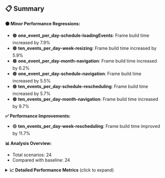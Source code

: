 ## 📋 Summary

**🟠 Minor Performance Regressions:**
- 🟠 **one_event_per_day-schedule-loadingEvents**: Frame build time increased by 7.9%
- 🟠 **ten_events_per_day-week-resizing**: Frame build time increased by 5.9%
- 🟠 **one_event_per_day-month-navigation**: Frame build time increased by 6.2%
- 🟠 **one_event_per_day-schedule-navigation**: Frame build time increased by 5.5%
- 🟠 **ten_events_per_day-schedule-rescheduling**: Frame build time increased by 5.7%
- 🟠 **ten_events_per_day-month-navigation**: Frame build time increased by 9.7%

**✅ Performance Improvements:**
- 🟢 **ten_events_per_day-week-rescheduling**: Frame build time improved by 11.7%

**📊 Analysis Overview:**
- Total scenarios: 24
- Compared with baseline: 24

<details>
<summary><strong>📈 Detailed Performance Metrics</strong> (click to expand)</summary>

#### one_event_per_day-month-loadingEvents

| Metric | Current | Baseline | Change | Status |
|--------|---------|----------|--------|--------|
| Average Frame Build Time Millis | 4.32ms | 4.19ms | +0.13ms (+3.2%) | 🟠 |
| Worst Frame Build Time Millis | 8.50ms | 8.25ms | +0.25ms (+3.0%) | 🟠 |
| Missed Frame Build Budget Count | 0.0 | 0.0 | +0 (+0.0%) | 🟡 |
| Average Frame Rasterizer Time Millis | 2.75ms | 2.29ms | +0.46ms (+20.2%) | 🔴 |
| Missed Frame Rasterizer Budget Count | 0.0 | 0.0 | +0 (+0.0%) | 🟡 |
| New Gen Gc Count | 0.0 | 0.0 | +0 (+0.0%) | 🟡 |
| Old Gen Gc Count | 1.0 | 1.0 | +0 (+0.0%) | 🟡 |

#### one_event_per_day-month-navigation

| Metric | Current | Baseline | Change | Status |
|--------|---------|----------|--------|--------|
| Average Frame Build Time Millis | 4.85ms | 4.56ms | +0.28ms (+6.2%) | 🟠 |
| Worst Frame Build Time Millis | 17.14ms | 16.47ms | +0.67ms (+4.1%) | 🟠 |
| Missed Frame Build Budget Count | 1.0 | 0.25 | +1 (+300.0%) | 🔴 |
| Average Frame Rasterizer Time Millis | 3.75ms | 3.84ms | -0.08ms (-2.2%) | 🟡 |
| Missed Frame Rasterizer Budget Count | 0.25 | 0.25 | +0 (+0.0%) | 🟡 |
| New Gen Gc Count | 4.0 | 4.0 | +0 (+0.0%) | 🟡 |
| Old Gen Gc Count | 2.0 | 2.0 | +0 (+0.0%) | 🟡 |

#### one_event_per_day-month-rescheduling

| Metric | Current | Baseline | Change | Status |
|--------|---------|----------|--------|--------|
| Average Frame Build Time Millis | 0.73ms | 0.78ms | -0.05ms (-6.3%) | 🟢 |
| Worst Frame Build Time Millis | 4.30ms | 6.03ms | -1.73ms (-28.7%) | 🟢 |
| Missed Frame Build Budget Count | 0.0 | 0.0 | +0 (+0.0%) | 🟡 |
| Average Frame Rasterizer Time Millis | 2.83ms | 3.57ms | -0.74ms (-20.7%) | 🟢 |
| Missed Frame Rasterizer Budget Count | 0.25 | 0.25 | +0 (+0.0%) | 🟡 |
| New Gen Gc Count | 4.0 | 4.0 | +0 (+0.0%) | 🟡 |
| Old Gen Gc Count | 3.0 | 2.5 | +0 (+20.0%) | 🔴 |

#### one_event_per_day-month-resizing

| Metric | Current | Baseline | Change | Status |
|--------|---------|----------|--------|--------|
| Average Frame Build Time Millis | 0.53ms | 0.57ms | -0.04ms (-6.4%) | 🟢 |
| Worst Frame Build Time Millis | 3.52ms | 3.83ms | -0.31ms (-8.1%) | 🟢 |
| Missed Frame Build Budget Count | 0.0 | 0.0 | +0 (+0.0%) | 🟡 |
| Average Frame Rasterizer Time Millis | 2.62ms | 3.41ms | -0.80ms (-23.3%) | 🟢 |
| Missed Frame Rasterizer Budget Count | 0.0 | 0.0 | +0 (+0.0%) | 🟡 |
| New Gen Gc Count | 1.5 | 2.0 | -0 (-25.0%) | 🟢 |
| Old Gen Gc Count | 2.0 | 2.5 | -0 (-20.0%) | 🟢 |

#### one_event_per_day-schedule-loadingEvents

| Metric | Current | Baseline | Change | Status |
|--------|---------|----------|--------|--------|
| Average Frame Build Time Millis | 8.72ms | 8.08ms | +0.64ms (+7.9%) | 🟠 |
| Worst Frame Build Time Millis | 24.72ms | 23.15ms | +1.58ms (+6.8%) | 🟠 |
| Missed Frame Build Budget Count | 1.0 | 1.0 | +0 (+0.0%) | 🟡 |
| Average Frame Rasterizer Time Millis | 2.69ms | 2.77ms | -0.07ms (-2.7%) | 🟡 |
| Missed Frame Rasterizer Budget Count | 0.0 | 0.0 | +0 (+0.0%) | 🟡 |
| New Gen Gc Count | 1.5 | 2.0 | -0 (-25.0%) | 🟢 |
| Old Gen Gc Count | 1.0 | 1.5 | -0 (-33.3%) | 🟢 |

#### one_event_per_day-schedule-navigation

| Metric | Current | Baseline | Change | Status |
|--------|---------|----------|--------|--------|
| Average Frame Build Time Millis | 6.26ms | 5.93ms | +0.33ms (+5.5%) | 🟠 |
| Worst Frame Build Time Millis | 10.81ms | 10.62ms | +0.18ms (+1.7%) | 🟠 |
| Missed Frame Build Budget Count | 0.0 | 0.0 | +0 (+0.0%) | 🟡 |
| Average Frame Rasterizer Time Millis | 3.36ms | 3.26ms | +0.11ms (+3.3%) | 🟠 |
| Missed Frame Rasterizer Budget Count | 0.0 | 0.0 | +0 (+0.0%) | 🟡 |
| New Gen Gc Count | 6.0 | 6.0 | +0 (+0.0%) | 🟡 |
| Old Gen Gc Count | 3.0 | 3.0 | +0 (+0.0%) | 🟡 |

#### one_event_per_day-schedule-rescheduling

| Metric | Current | Baseline | Change | Status |
|--------|---------|----------|--------|--------|
| Average Frame Build Time Millis | 1.80ms | 1.86ms | -0.05ms (-2.9%) | 🟡 |
| Worst Frame Build Time Millis | 25.04ms | 22.69ms | +2.35ms (+10.4%) | 🔴 |
| Missed Frame Build Budget Count | 1.0 | 1.0 | +0 (+0.0%) | 🟡 |
| Average Frame Rasterizer Time Millis | 3.04ms | 3.85ms | -0.81ms (-21.0%) | 🟢 |
| Missed Frame Rasterizer Budget Count | 0.0 | 0.0 | +0 (+0.0%) | 🟡 |
| New Gen Gc Count | 8.0 | 8.0 | +0 (+0.0%) | 🟡 |
| Old Gen Gc Count | 4.0 | 4.5 | -0 (-11.1%) | 🟢 |

#### one_event_per_day-week-loadingEvents

| Metric | Current | Baseline | Change | Status |
|--------|---------|----------|--------|--------|
| Average Frame Build Time Millis | 1.23ms | 1.22ms | +0.01ms (+1.2%) | 🟠 |
| Worst Frame Build Time Millis | 2.33ms | 2.31ms | +0.02ms (+0.8%) | 🟠 |
| Missed Frame Build Budget Count | 0.0 | 0.0 | +0 (+0.0%) | 🟡 |
| Average Frame Rasterizer Time Millis | 1.85ms | 1.85ms | -0.01ms (-0.3%) | 🟡 |
| Missed Frame Rasterizer Budget Count | 0.0 | 0.0 | +0 (+0.0%) | 🟡 |
| New Gen Gc Count | 0.0 | 0.0 | +0 (+0.0%) | 🟡 |
| Old Gen Gc Count | 0.5 | 0.5 | +0 (+0.0%) | 🟡 |

#### one_event_per_day-week-navigation

| Metric | Current | Baseline | Change | Status |
|--------|---------|----------|--------|--------|
| Average Frame Build Time Millis | 2.65ms | 2.60ms | +0.05ms (+1.9%) | 🟠 |
| Worst Frame Build Time Millis | 9.17ms | 9.06ms | +0.11ms (+1.2%) | 🟠 |
| Missed Frame Build Budget Count | 0.0 | 0.0 | +0 (+0.0%) | 🟡 |
| Average Frame Rasterizer Time Millis | 3.23ms | 3.17ms | +0.06ms (+1.8%) | 🟠 |
| Missed Frame Rasterizer Budget Count | 0.25 | 0.25 | +0 (+0.0%) | 🟡 |
| New Gen Gc Count | 4.0 | 4.0 | +0 (+0.0%) | 🟡 |
| Old Gen Gc Count | 2.5 | 2.5 | +0 (+0.0%) | 🟡 |

#### one_event_per_day-week-rescheduling

| Metric | Current | Baseline | Change | Status |
|--------|---------|----------|--------|--------|
| Average Frame Build Time Millis | 0.52ms | 0.52ms | +0.01ms (+1.6%) | 🟠 |
| Worst Frame Build Time Millis | 2.03ms | 2.92ms | -0.89ms (-30.6%) | 🟢 |
| Missed Frame Build Budget Count | 0.0 | 0.0 | +0 (+0.0%) | 🟡 |
| Average Frame Rasterizer Time Millis | 2.22ms | 2.45ms | -0.22ms (-9.2%) | 🟢 |
| Missed Frame Rasterizer Budget Count | 0.25 | 0.25 | +0 (+0.0%) | 🟡 |
| New Gen Gc Count | 4.0 | 4.0 | +0 (+0.0%) | 🟡 |
| Old Gen Gc Count | 2.0 | 2.0 | +0 (+0.0%) | 🟡 |

#### one_event_per_day-week-resizing

| Metric | Current | Baseline | Change | Status |
|--------|---------|----------|--------|--------|
| Average Frame Build Time Millis | 0.48ms | 0.46ms | +0.02ms (+4.0%) | 🟠 |
| Worst Frame Build Time Millis | 1.57ms | 1.66ms | -0.09ms (-5.3%) | 🟢 |
| Missed Frame Build Budget Count | 0.0 | 0.0 | +0 (+0.0%) | 🟡 |
| Average Frame Rasterizer Time Millis | 1.96ms | 1.94ms | +0.02ms (+0.8%) | 🟠 |
| Missed Frame Rasterizer Budget Count | 0.0 | 0.0 | +0 (+0.0%) | 🟡 |
| New Gen Gc Count | 0.0 | 0.0 | +0 (+0.0%) | 🟡 |
| Old Gen Gc Count | 0.0 | 0.0 | +0 (+0.0%) | 🟡 |

#### one_event_per_day-week-scrolling

| Metric | Current | Baseline | Change | Status |
|--------|---------|----------|--------|--------|
| Average Frame Build Time Millis | 0.76ms | 0.74ms | +0.02ms (+2.5%) | 🟠 |
| Worst Frame Build Time Millis | 1.02ms | 1.27ms | -0.25ms (-19.6%) | 🟢 |
| Missed Frame Build Budget Count | 0.0 | 0.0 | +0 (+0.0%) | 🟡 |
| Average Frame Rasterizer Time Millis | 3.32ms | 3.12ms | +0.20ms (+6.4%) | 🟠 |
| Missed Frame Rasterizer Budget Count | 0.25 | 0.25 | +0 (+0.0%) | 🟡 |
| New Gen Gc Count | 2.5 | 2.5 | +0 (+0.0%) | 🟡 |
| Old Gen Gc Count | 2.0 | 2.0 | +0 (+0.0%) | 🟡 |

#### ten_events_per_day-month-loadingEvents

| Metric | Current | Baseline | Change | Status |
|--------|---------|----------|--------|--------|
| Average Frame Build Time Millis | 10.40ms | 10.44ms | -0.04ms (-0.4%) | 🟡 |
| Worst Frame Build Time Millis | 28.60ms | 27.91ms | +0.69ms (+2.5%) | 🟠 |
| Missed Frame Build Budget Count | 8.0 | 8.0 | +0 (+0.0%) | 🟡 |
| Average Frame Rasterizer Time Millis | 5.10ms | 5.31ms | -0.21ms (-4.0%) | 🟡 |
| Missed Frame Rasterizer Budget Count | 0.0 | 0.0 | +0 (+0.0%) | 🟡 |
| New Gen Gc Count | 10.0 | 10.0 | +0 (+0.0%) | 🟡 |
| Old Gen Gc Count | 7.0 | 7.5 | -0 (-6.7%) | 🟢 |

#### ten_events_per_day-month-navigation

| Metric | Current | Baseline | Change | Status |
|--------|---------|----------|--------|--------|
| Average Frame Build Time Millis | 12.43ms | 11.33ms | +1.10ms (+9.7%) | 🟠 |
| Worst Frame Build Time Millis | 43.55ms | 39.83ms | +3.72ms (+9.3%) | 🟠 |
| Missed Frame Build Budget Count | 3.25 | 3.0 | +0 (+8.3%) | 🟠 |
| Average Frame Rasterizer Time Millis | 5.51ms | 4.96ms | +0.54ms (+11.0%) | 🔴 |
| Missed Frame Rasterizer Budget Count | 0.0 | 0.0 | +0 (+0.0%) | 🟡 |
| New Gen Gc Count | 9.5 | 10.0 | -0 (-5.0%) | 🟢 |
| Old Gen Gc Count | 5.5 | 6.0 | -0 (-8.3%) | 🟢 |

#### ten_events_per_day-month-rescheduling

| Metric | Current | Baseline | Change | Status |
|--------|---------|----------|--------|--------|
| Average Frame Build Time Millis | 1.54ms | 1.64ms | -0.10ms (-5.8%) | 🟢 |
| Worst Frame Build Time Millis | 13.67ms | 13.81ms | -0.14ms (-1.0%) | 🟡 |
| Missed Frame Build Budget Count | 0.0 | 0.0 | +0 (+0.0%) | 🟡 |
| Average Frame Rasterizer Time Millis | 4.08ms | 5.98ms | -1.90ms (-31.7%) | 🟢 |
| Missed Frame Rasterizer Budget Count | 0.0 | 0.0 | +0 (+0.0%) | 🟡 |
| New Gen Gc Count | 6.0 | 6.0 | +0 (+0.0%) | 🟡 |
| Old Gen Gc Count | 1.5 | 1.5 | +0 (+0.0%) | 🟡 |

#### ten_events_per_day-month-resizing

| Metric | Current | Baseline | Change | Status |
|--------|---------|----------|--------|--------|
| Average Frame Build Time Millis | 1.45ms | 1.53ms | -0.08ms (-5.2%) | 🟢 |
| Worst Frame Build Time Millis | 12.89ms | 13.34ms | -0.45ms (-3.4%) | 🟡 |
| Missed Frame Build Budget Count | 0.0 | 0.0 | +0 (+0.0%) | 🟡 |
| Average Frame Rasterizer Time Millis | 3.76ms | 6.17ms | -2.41ms (-39.1%) | 🟢 |
| Missed Frame Rasterizer Budget Count | 0.0 | 0.0 | +0 (+0.0%) | 🟡 |
| New Gen Gc Count | 0.0 | 0.0 | +0 (+0.0%) | 🟡 |
| Old Gen Gc Count | 1.5 | 1.5 | +0 (+0.0%) | 🟡 |

#### ten_events_per_day-schedule-loadingEvents

| Metric | Current | Baseline | Change | Status |
|--------|---------|----------|--------|--------|
| Average Frame Build Time Millis | 5.30ms | 5.26ms | +0.03ms (+0.6%) | 🟠 |
| Worst Frame Build Time Millis | 28.07ms | 28.25ms | -0.19ms (-0.7%) | 🟡 |
| Missed Frame Build Budget Count | 2.5 | 2.25 | +0 (+11.1%) | 🔴 |
| Average Frame Rasterizer Time Millis | 3.16ms | 3.14ms | +0.03ms (+0.8%) | 🟠 |
| Missed Frame Rasterizer Budget Count | 0.0 | 0.0 | +0 (+0.0%) | 🟡 |
| New Gen Gc Count | 10.5 | 10.0 | +0 (+5.0%) | 🟠 |
| Old Gen Gc Count | 5.5 | 5.5 | +0 (+0.0%) | 🟡 |

#### ten_events_per_day-schedule-navigation

| Metric | Current | Baseline | Change | Status |
|--------|---------|----------|--------|--------|
| Average Frame Build Time Millis | 19.94ms | 19.05ms | +0.88ms (+4.6%) | 🟠 |
| Worst Frame Build Time Millis | 41.55ms | 41.76ms | -0.22ms (-0.5%) | 🟡 |
| Missed Frame Build Budget Count | 9.0 | 9.25 | -0 (-2.7%) | 🟡 |
| Average Frame Rasterizer Time Millis | 3.21ms | 3.07ms | +0.13ms (+4.4%) | 🟠 |
| Missed Frame Rasterizer Budget Count | 0.0 | 0.0 | +0 (+0.0%) | 🟡 |
| New Gen Gc Count | 18.0 | 18.0 | +0 (+0.0%) | 🟡 |
| Old Gen Gc Count | 12.0 | 11.0 | +1 (+9.1%) | 🟠 |

#### ten_events_per_day-schedule-rescheduling

| Metric | Current | Baseline | Change | Status |
|--------|---------|----------|--------|--------|
| Average Frame Build Time Millis | 0.87ms | 0.82ms | +0.05ms (+5.7%) | 🟠 |
| Worst Frame Build Time Millis | 13.31ms | 12.48ms | +0.82ms (+6.6%) | 🟠 |
| Missed Frame Build Budget Count | 0.0 | 0.0 | +0 (+0.0%) | 🟡 |
| Average Frame Rasterizer Time Millis | 3.11ms | 4.45ms | -1.34ms (-30.1%) | 🟢 |
| Missed Frame Rasterizer Budget Count | 0.0 | 0.0 | +0 (+0.0%) | 🟡 |
| New Gen Gc Count | 6.0 | 6.0 | +0 (+0.0%) | 🟡 |
| Old Gen Gc Count | 3.0 | 3.0 | +0 (+0.0%) | 🟡 |

#### ten_events_per_day-week-loadingEvents

| Metric | Current | Baseline | Change | Status |
|--------|---------|----------|--------|--------|
| Average Frame Build Time Millis | 2.23ms | 2.23ms | +0.00ms (+0.0%) | 🟠 |
| Worst Frame Build Time Millis | 8.28ms | 8.18ms | +0.10ms (+1.2%) | 🟠 |
| Missed Frame Build Budget Count | 0.0 | 0.0 | +0 (+0.0%) | 🟡 |
| Average Frame Rasterizer Time Millis | 3.46ms | 3.31ms | +0.15ms (+4.6%) | 🟠 |
| Missed Frame Rasterizer Budget Count | 0.25 | 0.25 | +0 (+0.0%) | 🟡 |
| New Gen Gc Count | 2.0 | 2.0 | +0 (+0.0%) | 🟡 |
| Old Gen Gc Count | 2.5 | 2.0 | +0 (+25.0%) | 🔴 |

#### ten_events_per_day-week-navigation

| Metric | Current | Baseline | Change | Status |
|--------|---------|----------|--------|--------|
| Average Frame Build Time Millis | 8.78ms | 8.37ms | +0.40ms (+4.8%) | 🟠 |
| Worst Frame Build Time Millis | 42.83ms | 42.51ms | +0.32ms (+0.7%) | 🟠 |
| Missed Frame Build Budget Count | 3.0 | 3.0 | +0 (+0.0%) | 🟡 |
| Average Frame Rasterizer Time Millis | 5.34ms | 5.27ms | +0.07ms (+1.3%) | 🟠 |
| Missed Frame Rasterizer Budget Count | 0.0 | 0.0 | +0 (+0.0%) | 🟡 |
| New Gen Gc Count | 10.0 | 10.0 | +0 (+0.0%) | 🟡 |
| Old Gen Gc Count | 7.0 | 8.0 | -1 (-12.5%) | 🟢 |

#### ten_events_per_day-week-rescheduling

| Metric | Current | Baseline | Change | Status |
|--------|---------|----------|--------|--------|
| Average Frame Build Time Millis | 1.02ms | 1.16ms | -0.13ms (-11.7%) | 🟢 |
| Worst Frame Build Time Millis | 6.56ms | 6.99ms | -0.43ms (-6.2%) | 🟢 |
| Missed Frame Build Budget Count | 0.0 | 0.0 | +0 (+0.0%) | 🟡 |
| Average Frame Rasterizer Time Millis | 5.26ms | 6.69ms | -1.43ms (-21.4%) | 🟢 |
| Missed Frame Rasterizer Budget Count | 1.5 | 0.25 | +1 (+500.0%) | 🔴 |
| New Gen Gc Count | 5.0 | 6.0 | -1 (-16.7%) | 🟢 |
| Old Gen Gc Count | 2.0 | 3.0 | -1 (-33.3%) | 🟢 |

#### ten_events_per_day-week-resizing

| Metric | Current | Baseline | Change | Status |
|--------|---------|----------|--------|--------|
| Average Frame Build Time Millis | 0.88ms | 0.83ms | +0.05ms (+5.9%) | 🟠 |
| Worst Frame Build Time Millis | 4.18ms | 3.11ms | +1.07ms (+34.3%) | 🔴 |
| Missed Frame Build Budget Count | 0.0 | 0.0 | +0 (+0.0%) | 🟡 |
| Average Frame Rasterizer Time Millis | 4.61ms | 5.44ms | -0.82ms (-15.1%) | 🟢 |
| Missed Frame Rasterizer Budget Count | 0.0 | 0.0 | +0 (+0.0%) | 🟡 |
| New Gen Gc Count | 2.0 | 2.0 | +0 (+0.0%) | 🟡 |
| Old Gen Gc Count | 1.0 | 0.5 | +0 (+100.0%) | 🔴 |

#### ten_events_per_day-week-scrolling

| Metric | Current | Baseline | Change | Status |
|--------|---------|----------|--------|--------|
| Average Frame Build Time Millis | 0.84ms | 0.87ms | -0.02ms (-2.5%) | 🟡 |
| Worst Frame Build Time Millis | 1.45ms | 2.06ms | -0.61ms (-29.8%) | 🟢 |
| Missed Frame Build Budget Count | 0.0 | 0.0 | +0 (+0.0%) | 🟡 |
| Average Frame Rasterizer Time Millis | 5.24ms | 6.01ms | -0.77ms (-12.8%) | 🟢 |
| Missed Frame Rasterizer Budget Count | 0.0 | 0.0 | +0 (+0.0%) | 🟡 |
| New Gen Gc Count | 7.0 | 8.0 | -1 (-12.5%) | 🟢 |
| Old Gen Gc Count | 1.0 | 2.0 | -1 (-50.0%) | 🟢 |

</details>

